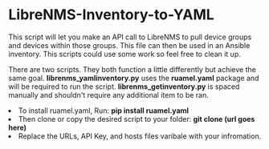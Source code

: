 # LibreNMS-Inventory-to-YAML
This script will let you make an API call to LibreNMS to pull device groups and devices within those groups. This file can then be used in an Ansible inventory. This scripts could use some work so feel free to clean it up.

There are two scripts. They both function a little differently but achieve the same goal. 
<b>librenms_yamlinventory.py</b> uses the <b>ruamel.yaml</b> package and will be required to run the script.
<b>librenms_getinventory.py</b> is spaced manually and shouldn't require any additional item to be ran.


<li>
To install ruamel.yaml, Run: 
<b>pip install ruamel.yaml</b>
</li>

<li>
Then clone or copy the desired script to your folder:
<b>git clone (url goes here)</b>
</li>

<li>
Replace the URLs, API Key, and hosts files varibale with your infromation.
</li>
